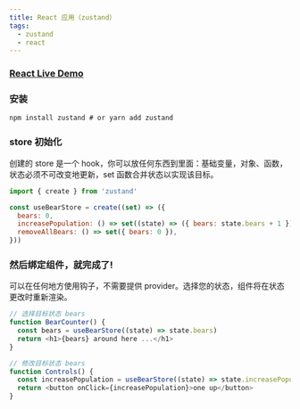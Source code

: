```yaml
---
title: React 应用（zustand）
tags:
  - zustand
  - react
---
```


### [React Live Demo](https://codesandbox.io/s/github/pmndrs/zustand/tree/main/examples/demo?file=/src/App.js)
### 安装 
```shell
npm install zustand # or yarn add zustand
```

### store 初始化
创建的 store 是一个 hook，你可以放任何东西到里面：基础变量，对象、函数，状态必须不可改变地更新，set 函数合并状态以实现该目标。
```js
import { create } from 'zustand'

const useBearStore = create((set) => ({
  bears: 0,
  increasePopulation: () => set((state) => ({ bears: state.bears + 1 })),
  removeAllBears: () => set({ bears: 0 }),
}))
```
### 然后绑定组件，就完成了!
可以在任何地方使用钩子，不需要提供 provider。选择您的状态，组件将在状态更改时重新渲染。
```js
// 选择目标状态 bears
function BearCounter() {
  const bears = useBearStore((state) => state.bears)
  return <h1>{bears} around here ...</h1>
}

// 修改目标状态 bears
function Controls() {
  const increasePopulation = useBearStore((state) => state.increasePopulation)
  return <button onClick={increasePopulation}>one up</button>
}
```

